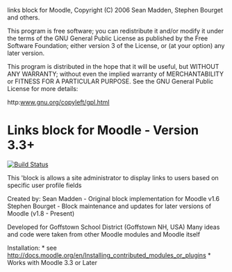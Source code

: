links block for Moodle, Copyright (C) 2006 Sean Madden, Stephen Bourget and others.

This program is free software; you can redistribute it and/or modify
it under the terms of the GNU General Public License as published by
the Free Software Foundation; either version 3 of the License, or
(at your option) any later version.

This program is distributed in the hope that it will be useful,
but WITHOUT ANY WARRANTY; without even the implied warranty of
MERCHANTABILITY or FITNESS FOR A PARTICULAR PURPOSE.  See the
GNU General Public License for more details:

http:www.gnu.org/copyleft/gpl.html

Links block for Moodle - Version 3.3+
===============================================================================
[![Build Status](https://travis-ci.org/sbourget/moodle-block_links.svg?branch=master)](https://travis-ci.org/sbourget/moodle-block_links)

This 'block is allows a site administrator to display links to users based on specific user profile fields

Created by:
    Sean Madden - Original block implementation for Moodle v1.6
    Stephen Bourget - Block maintenance and updates for later versions of Moodle (v1.8 - Present)

Developed for Goffstown School District (Goffstown NH, USA) Many ideas and code were taken from other Moodle modules and Moodle itself

Installation:
    * see http://docs.moodle.org/en/Installing_contributed_modules_or_plugins
    * Works with Moodle 3.3 or Later
